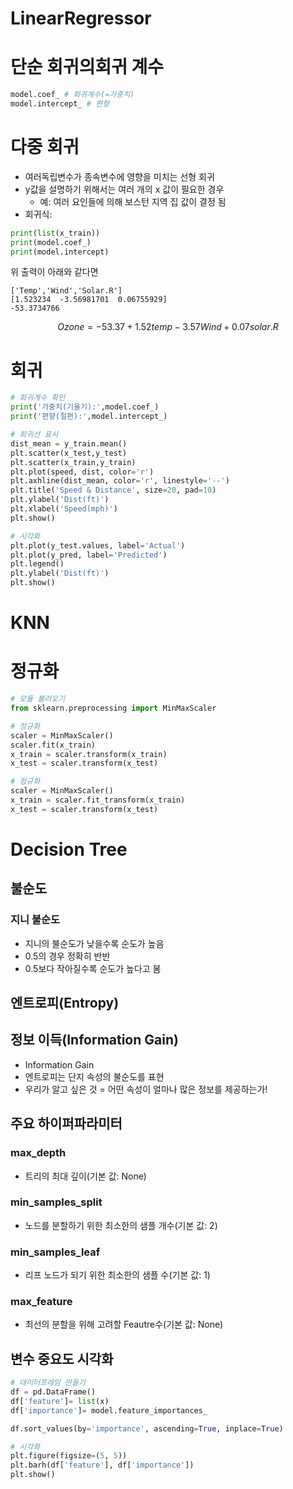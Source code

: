 
# LinearRegressor
# 단순 회귀의회귀 계수

```python
model.coef_ # 회귀계수(=가중치)
model.intercept_ # 편향
```

# 다중 회귀
- 여러독립변수가 종속변수에 영향을 미치는 선형 회귀
- y값을 설명하기 위해서는 여러 개의 x 값이 필요한 경우
	- 예: 여러 요인들에 의해 보스턴 지역 집 값이 결정 됨
- 회귀식:

```python
print(list(x_train))
print(model.coef_)
print(model.intercept)
```
위 출력이 아래와 같다면
```
['Temp','Wind','Solar.R']
[1.523234  -3.56981701  0.06755929]
-53.3734766
```
$$Ozone = -53.37 + 1.52 temp - 3.57 Wind + 0.07 solar.R$$

# 회귀

```python
# 회귀계수 확인
print('가중치(기울기):',model.coef_)
print('편향(절편):',model.intercept_)
```

```python
# 회귀선 표시
dist_mean = y_train.mean()
plt.scatter(x_test,y_test)
plt.scatter(x_train,y_train)
plt.plot(speed, dist, color='r')
plt.axhline(dist_mean, color='r', linestyle='--')
plt.title('Speed & Distance', size=20, pad=10)
plt.ylabel('Dist(ft)')
plt.xlabel('Speed(mph)')
plt.show()
```

```python
# 시각화
plt.plot(y_test.values, label='Actual')
plt.plot(y_pred, label='Predicted')
plt.legend()
plt.ylabel('Dist(ft)')
plt.show()
```


# KNN

# 정규화
```python
# 모듈 불러오기
from sklearn.preprocessing import MinMaxScaler

# 정규화
scaler = MinMaxScaler()
scaler.fit(x_train)
x_train = scaler.transform(x_train)
x_test = scaler.transform(x_test)

# 정규화
scaler = MinMaxScaler()
x_train = scaler.fit_transform(x_train)
x_test = scaler.transform(x_test)
```



# Decision Tree

## 불순도
### 지니 불순도
- 지니의 불순도가 낮을수록 순도가 높음
- 0.5의 경우 정확히 반반
- 0.5보다 작아질수록 순도가 높다고 봄


## 엔트로피(Entropy)


## 정보 이득(Information Gain)
- Information Gain
- 엔트로피는 단지 속성의 불순도를 표현
- 우리가 알고 싶은 것 = 어떤 속성이 얼마나 많은 정보를 제공하는가!


## 주요 하이퍼파라미터
### max_depth
- 트리의 최대 깊이(기본 값: None)

### min_samples_split
- 노드를 분할하기 위한 최소한의 샘플 개수(기본 값: 2)

### min_samples_leaf
- 리프 노드가 되기 위한 최소한의 샘플 수(기본 값: 1)

### max_feature
- 최선의 분할을 위해 고려할 Feautre수(기본 값: None)



## 변수 중요도 시각화
```python
# 데이터프레임 만들기
df = pd.DataFrame()
df['feature']= list(x)
df['importance']= model.feature_importances_

df.sort_values(by='importance', ascending=True, inplace=True)

# 시각화
plt.figure(figsize=(5, 5))
plt.barh(df['feature'], df['importance'])
plt.show()
```
